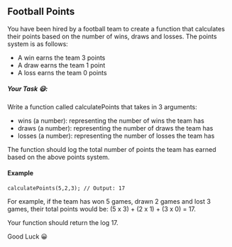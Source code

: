 ## Football Points

You have been hired by a football team to create a function that calculates their points based on the number of wins, draws and losses. The points system is as follows:
* A win earns the team 3 points
* A draw earns the team 1 point
* A loss earns the team 0 points

##### Your Task 😃:

Write a function called calculatePoints that takes in 3 arguments:
* wins (a number): representing the number of wins the team has
* draws (a number): representing the number of draws the team has
* losses (a number): representing the number of losses the team has

The function should log the total number of points the team has earned based on the above points system.

#### Example
```
calculatePoints(5,2,3); // Output: 17
```
For example, if the team has won 5 games, drawn 2 games and lost 3 games, their total points would be: (5 x 3) + (2 x 1) + (3 x 0) = 17.

Your function should return the log 17.

Good Luck 😀
